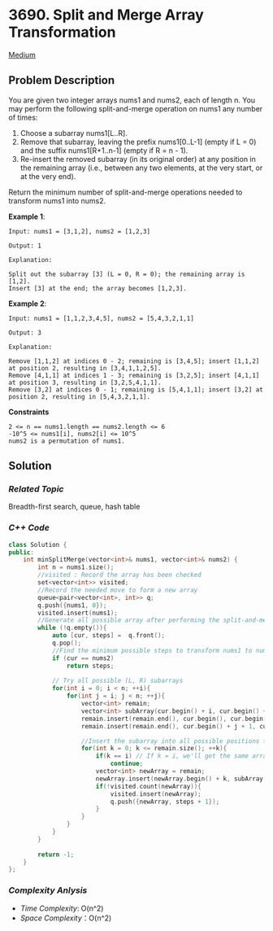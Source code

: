 # 3690. Split and Merge Array Transformation
[Medium](https://leetcode.com/problems/split-and-merge-array-transformation/description/)

## Problem Description

You are given two integer arrays nums1 and nums2, each of length n. You may perform the following split-and-merge operation on nums1 any number of times:

  1. Choose a subarray nums1[L..R].
  2. Remove that subarray, leaving the prefix nums1[0..L-1] (empty if L = 0) and the suffix nums1[R+1..n-1] (empty if R = n - 1).
  3. Re-insert the removed subarray (in its original order) at any position in the remaining array (i.e., between any two elements, at the very start, or at the very end).

Return the minimum number of split-and-merge operations needed to transform nums1 into nums2.

**Example 1**:
```
Input: nums1 = [3,1,2], nums2 = [1,2,3]

Output: 1

Explanation:

Split out the subarray [3] (L = 0, R = 0); the remaining array is [1,2].
Insert [3] at the end; the array becomes [1,2,3].
```
**Example 2**:
```
Input: nums1 = [1,1,2,3,4,5], nums2 = [5,4,3,2,1,1]

Output: 3

Explanation:

Remove [1,1,2] at indices 0 - 2; remaining is [3,4,5]; insert [1,1,2] at position 2, resulting in [3,4,1,1,2,5].
Remove [4,1,1] at indices 1 - 3; remaining is [3,2,5]; insert [4,1,1] at position 3, resulting in [3,2,5,4,1,1].
Remove [3,2] at indices 0 - 1; remaining is [5,4,1,1]; insert [3,2] at position 2, resulting in [5,4,3,2,1,1].
```

**Constraints**
```
2 <= n == nums1.length == nums2.length <= 6
-10^5 <= nums1[i], nums2[i] <= 10^5
nums2 is a permutation of nums1.
```

## Solution

### _Related Topic_
   Breadth-first search, queue, hash table

### _C++ Code_
```cpp
class Solution {
public:
    int minSplitMerge(vector<int>& nums1, vector<int>& nums2) {
        int n = nums1.size();
        //visited : Record the array has been checked
        set<vector<int>> visited;
        //Record the needed move to form a new array
        queue<pair<vector<int>, int>> q;
        q.push({nums1, 0});
        visited.insert(nums1);
        //Generate all possible array after performing the split-and-merge operation on nums1 until transforming nums1 into nums2
        while (!q.empty()){
            auto [cur, steps] =  q.front();
            q.pop();
            //Find the minimum possible steps to transform nums1 to nums2
            if (cur == nums2)
                return steps;
        
            // Try all possible (L, R) subarrays
            for(int i = 0; i < n; ++i){
                for(int j = i; j < n; ++j){
                    vector<int> remain;
                    vector<int> subArray(cur.begin() + i, cur.begin() + j + 1);
                    remain.insert(remain.end(), cur.begin(), cur.begin() + i);
                    remain.insert(remain.end(), cur.begin() + j + 1, cur.end());

                    //Insert the subarray into all possible positions to form a new array
                    for(int k = 0; k <= remain.size(); ++k){
                        if(k == i) // If k = i, we'll get the same array. Don't need to check it
                            continue;
                        vector<int> newArray = remain;
                        newArray.insert(newArray.begin() + k, subArray.begin(), subArray.end());
                        if(!visited.count(newArray)){
                            visited.insert(newArray);
                            q.push({newArray, steps + 1});
                        }
                    }
                }
            }
        }
        
        return -1;
    }
};
```

### _Complexity Anlysis_
- _Time Complexity_: O(n^2)
- _Space Complexity_：O(n^2)
